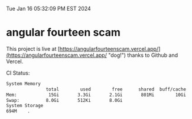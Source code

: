 Tue Jan 16 05:32:09 PM EST 2024

# angular fourteen scam


This project is live at [https://angularfourteenscam.vercel.app/](https://angularfourteenscam.vercel.app/ "dog!") thanks to Github and Vercel.

CI Status: 

```bash
System Memory
               total        used        free      shared  buff/cache   available
Mem:            15Gi       3.3Gi       2.1Gi       801Mi        10Gi        11Gi
Swap:          8.0Gi       512Ki       8.0Gi
System Storage
694M	.
```
